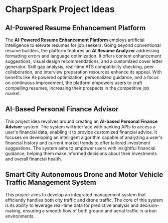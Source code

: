 # CharpSpark Project Ideas

## AI-Powered Resume Enhancement Platform

The **AI-Powered Resume Enhancement Platform** employs artificial intelligence to elevate resumes for job seekers. Going beyond conventional resume builders, the platform features an **AI Resume Analyzer** addressing formatting errors and language optimization. It offers content enhancement suggestions, visual design recommendations, and a customized cover letter generator. Skill gap analysis, real-time ATS compatibility checking, peer collaboration, and interview preparation resources enhance its appeal. With benefits like AI-powered optimization, personalized guidance, and a focus on continuous improvement, the platform empowers users to craft compelling resumes, increasing their prospects in the competitive job market.

## AI-Based Personal Finance Advisor

This project idea revolves around creating an **AI-based Personal Finance Advisor** system. The system will interface with banking APIs to access a user's financial data, enabling it to provide customized financial advice. It focuses on developing an intelligent algorithm capable of analyzing a user's financial history and current market trends to offer tailored investment suggestions. The system aims to empower users with insightful financial guidance, helping them make informed decisions about their investments and overall financial health.

## Smart City Autonomous Drone and Motor Vehicle Traffic Management System

This project aims to develop an integrated management system that efficiently handles both city traffic and drone traffic. The core of this system is its ability to leverage real-time data for predictive analysis and decision-making, ensuring a smooth flow of both ground and aerial traffic in urban environments.
